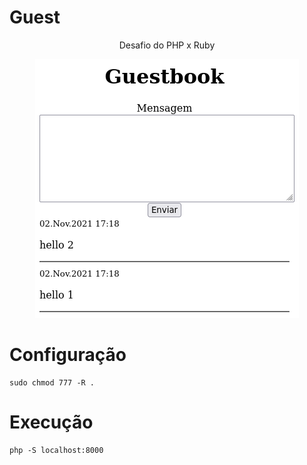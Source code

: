 # Guest

<center>
Desafio do PHP x Ruby


![Screenshot](guest.png)
</center>

# Configuração

```
sudo chmod 777 -R .
```

# Execução

```
php -S localhost:8000
```
